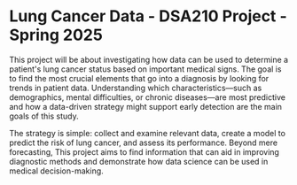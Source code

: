 # Lung Cancer Data - DSA210 Project - Spring 2025
  This project will be about investigating how data can be used to determine a patient's lung cancer status based on important medical signs. The goal is to find the most crucial elements that go into a diagnosis by looking for trends in patient data. Understanding which characteristics—such as demographics, mental difficulties, or chronic diseases—are most predictive and how a data-driven strategy might support early detection are the main goals of this study.

  The strategy is simple: collect and examine relevant data, create a model to predict the risk of lung cancer, and assess its performance. Beyond mere forecasting, This project aims to find information that can aid in improving diagnostic methods and demonstrate how data science can be used in medical decision-making. 
